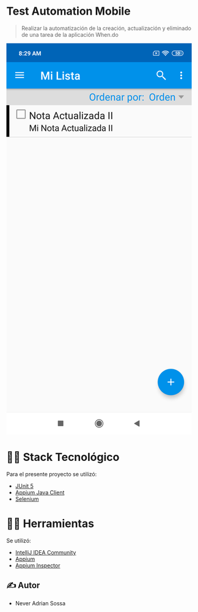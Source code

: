 # Test Automation Mobile

> Realizar la automatización de la creación, actualización y eliminado de una tarea de la aplicación When.do
> 
![](src/resources/whenDo.png)
# 👨‍💻 Stack Tecnológico

Para el presente proyecto se utilizó:

* [JUnit 5](https://junit.org/junit5/)
* [Appium Java Client](https://mvnrepository.com/artifact/io.appium/java-client)
* [Selenium](https://www.selenium.dev/)

# 👨‍💻 Herramientas

Se utilizó:

* [IntelliJ IDEA Community](https://www.jetbrains.com/)
* [Appium](https://appium.io/)
* [Appium Inspector](https://github.com/appium/appium-inspector)

## ✍ Autor

* Never Adrian Sossa

<br/>